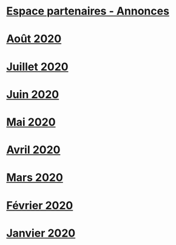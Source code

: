 # [Espace partenaires - Annonces](index.md)
# [Août 2020](2020-august.md)
# [Juillet 2020](2020-july.md)
# [Juin 2020](2020-june.md)
# [Mai 2020](2020-may.md)
# [Avril 2020](2020-april.md)
# [Mars 2020](2020-march.md)
# [Février 2020](2020-february.md)
# [Janvier 2020](2020-january.md)
